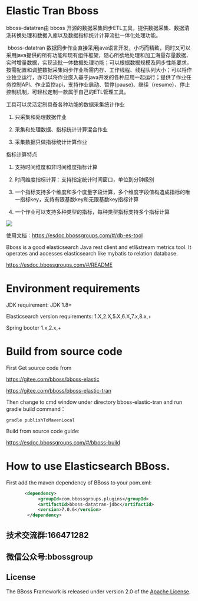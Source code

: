 # Elastic Tran Bboss
bboss-datatran由 bboss 开源的数据采集同步ETL工具，提供数据采集、数据清洗转换处理和数据入库以及数据指标统计计算流批一体化处理功能。

​ bboss-datatran 数据同步作业直接采用java语言开发，小巧而精致，同时又可以采用java提供的所有功能和现有组件框架，随心所欲地处理和加工海量存量数据、实时增量数据，实现流批一体数据处理功能；可以根据数据规模及同步性能要求，按需配置和调整数据采集同步作业所需内存、工作线程、线程队列大小；可以将作业独立运行，亦可以将作业嵌入基于java开发的各种应用一起运行；提供了作业任务控制API、作业监控api，支持作业启动、暂停(pause)、继续（resume）、停止控制机制，可轻松定制一款属于自己的ETL管理工具。

工具可以灵活定制具备各种功能的数据采集统计作业

1) 只采集和处理数据作业

2) 采集和处理数据、指标统计计算混合作业

3) 采集数据只做指标统计计算作业

指标计算特点

1) 支持时间维度和非时间维度指标计算

2) 时间维度指标计算：支持指定统计时间窗口，单位到分钟级别

3) 一个指标支持多个维度和多个度量字段计算，多个维度字段值构造成指标的唯一指标key，支持有限基数key和无限基数key指标计算

4) 一个作业可以支持多种类型的指标，每种类型指标支持多个指标计算

![](https://esdoc.bbossgroups.com/images/datasyn.png)

使用文档：<https://esdoc.bbossgroups.com/#/db-es-tool>

Bboss is a good elasticsearch Java rest client and etl&stream metrics tool. It operates and accesses elasticsearch like mybatis to relation database.

<https://esdoc.bbossgroups.com/#/README>

# Environment requirements

JDK requirement: JDK 1.8+

Elasticsearch version requirements: 1.X,2.X,5.X,6.X,7.x,8.x,+

Spring booter 1.x,2.x,+

# Build from source code
First Get source code from 

https://gitee.com/bboss/bboss-elastic

https://gitee.com/bboss/bboss-elastic-tran

Then change to cmd window under directory bboss-elastic-tran and run gradle build command：

```
gradle publishToMavenLocal
```

Build from source code guide:

https://esdoc.bbossgroups.com/#/bboss-build

# How to use Elasticsearch BBoss.

First add the maven dependency of BBoss to your pom.xml:

```xml
       <dependency>
            <groupId>com.bbossgroups.plugins</groupId>
            <artifactId>bboss-datatran-jdbc</artifactId>
            <version>7.0.6</version>
        </dependency>
```

## 技术交流群:166471282 

## 微信公众号:bbossgroup   


## License

The BBoss Framework is released under version 2.0 of the [Apache License][].

[Apache License]: http://www.apache.org/licenses/LICENSE-2.0